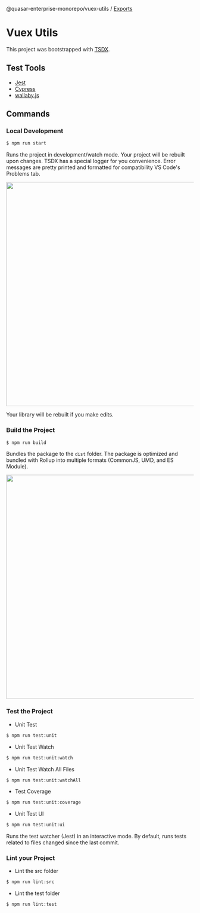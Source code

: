 @quasar-enterprise-monorepo/vuex-utils / [Exports](modules.md)

# Vuex Utils

This project was bootstrapped with [TSDX](https://github.com/jaredpalmer/tsdx).

## Test Tools

- [Jest](https://jestjs.io/)
- [Cypress](https://www.cypress.io/)
- [wallaby.js](https://wallabyjs.com/)

## Commands

### Local Development
```bash
$ npm run start
```

Runs the project in development/watch mode. Your project will be rebuilt upon changes. TSDX has a special logger for you convenience. Error messages are pretty printed and formatted for compatibility VS Code's Problems tab.

<img src="https://user-images.githubusercontent.com/4060187/52168303-574d3a00-26f6-11e9-9f3b-71dbec9ebfcb.gif" width="600" />

Your library will be rebuilt if you make edits.

### Build the Project
```bash
$ npm run build
```

Bundles the package to the `dist` folder.
The package is optimized and bundled with Rollup into multiple formats (CommonJS, UMD, and ES Module).

<img src="https://user-images.githubusercontent.com/4060187/52168322-a98e5b00-26f6-11e9-8cf6-222d716b75ef.gif" width="600" />

### Test the Project
- Unit Test
```bash
$ npm run test:unit
```

- Unit Test Watch
```bash
$ npm run test:unit:watch
```

- Unit Test Watch All Files
```bash
$ npm run test:unit:watchAll
```

- Test Coverage
```bash
$ npm run test:unit:coverage
```

- Unit Test UI
```bash
$ npm run test:unit:ui
```
Runs the test watcher (Jest) in an interactive mode.
By default, runs tests related to files changed since the last commit.

### Lint your Project
- Lint the src folder
```bash
$ npm run lint:src
```
- Lint the test folder
```bash
$ npm run lint:test
```
